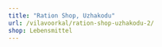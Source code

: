 ```yaml
---
title: "Ration Shop, Uzhakodu"
url: /vilavoorkal/ration-shop-uzhakodu-2/
shop: Lebensmittel
---
```

